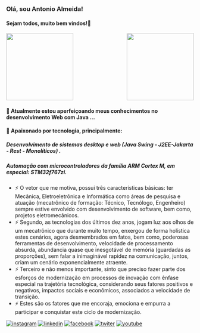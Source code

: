 ### Olá, sou Antonio Almeida!
####    Sejam todos, muito bem vindos!👋

<img  height="180em" src="https://github-readme-stats.vercel.app/api?username=alfecjo&show_icons=true&theme=great-gatsby&include_all_commits=true&count_private=true"/>
  
<img align="right" height="180em" src="https://github-readme-stats.vercel.app/api/top-langs/?username=alfecjo&layout=compact&langs_count=16&theme=great-gatsby"/>
</div>


<!--
**alfecjo/alfecjo** is a ✨ _special_ ✨ repository because its `README.md` (this file) appears on your GitHub profile.
https://dev.to/envoy_/150-badges-for-github-pnk
- 🌱 I’m currently learning ...
- 👯 I’m looking to collaborate on ...
- 🤔 I’m looking for help with ...
- 💬 Ask me about ...
- 📫 How to reach me: ...
- 😄 Pronouns: ...
- ⚡ Fun fact: ...
- 📫 alfecjo@hotmail.com
- 📫 alfecjo@gmail.com
- 📫 antonioalmeida@alunos.utfpr.edu.br
-->

#### 🔭 Atualmente estou aperfeiçoando meus conhecimentos no desenvolvimento Web com Java ...



#### 🌱 Apaixonado por tecnologia, principalmente:
#####    Desenvolvimento de sistemas desktop e web (Java Swing - J2EE-Jakarta - Rest - Monolíticos) .
#####    Automação com microcontroladores da família ARM Cortex M, em especial: STM32f767zi. 

- ⚡ O vetor que me motiva, possui três características básicas: ter Mecânica,  Eletroeletrônica e Informática como áreas de pesquisa e atuação (mecatrônico de formação: Técnico, Tecnólogo, Engenheiro) sempre estive envolvido com desenvolvimento de software, bem como, projetos eletromecânicos.
- ⚡ Segundo, as tecnologias dos últimos dez anos, jogam luz aos olhos de um mecatrônico que durante muito tempo, enxergou de forma holística estes cenários, agora desmembrados em fatos, bem como, poderosas ferramentas de desenvolvimento, velocidade de processamento absurda, abundancia quase que inesgotável de memória (guardadas as proporções), sem falar a inimaginável rapidez na comunicação, juntos, criam um cenário exponencialmente atraente. 
- ⚡ Terceiro e não menos importante, sinto que preciso fazer parte dos esforços de modernização em processos de inovação com ênfase especial na trajetória tecnológica, considerando seus fatores positivos e negativos, impactos sociais e econômicos, associados a velocidade de transição. 
- ⚡ Estes são os fatores que me encoraja, emociona e empurra a participar e conquistar este ciclo de modernização.

[![instagram](https://img.shields.io/badge/Instagram-E4405F?style=for-the-badge&logo=instagram&logoColor=white)](https://www.instagram.com/invites/contact/?i=6t7s2k4yyafo&utm_content=21w0zon)
[![linkedin](https://img.shields.io/badge/LinkedIn-0077B5?style=for-the-badge&logo=linkedin&logoColor=white)](https://www.linkedin.com/in/antonio-almeida-79028910a)
[![facebook](https://img.shields.io/badge/Facebook-1877F2?style=for-the-badge&logo=facebook&logoColor=white)](https://www.facebook.com/alfecjo)
[![twiter](https://img.shields.io/badge/Twitter-1DA1F2?style=for-the-badge&logo=twitter&logoColor=white)](https://twitter.com/alfecjo)
[![youtube](https://img.shields.io/badge/YouTube-FF0000?style=for-the-badge&logo=youtube&logoColor=white)](https://www.youtube.com/channel/UCsoNXQpjuBZRCL_FRi25zpA)
